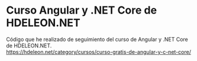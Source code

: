 # Curso Angular y .NET Core de HDELEON.NET
Código que he realizado de seguimiento del curso de Angular y .NET Core de HDELEON.NET.  
https://hdeleon.net/category/cursos/curso-gratis-de-angular-y-c-net-core/
